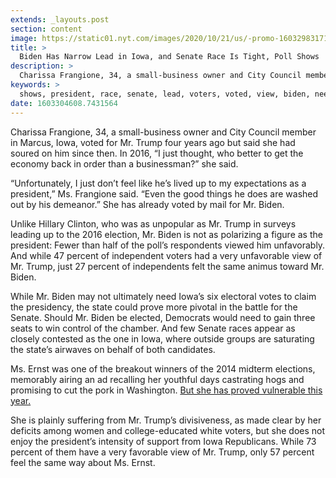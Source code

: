```yaml
--- 
extends: _layouts.post 
section: content 
image: https://static01.nyt.com/images/2020/10/21/us/-promo-1603298317173/-promo-1603298317173-facebookJumbo.png 
title: > 
  Biden Has Narrow Lead in Iowa, and Senate Race Is Tight, Poll Shows 
description: > 
  Charissa Frangione, 34, a small-business owner and City Council member in Marcus, Iowa, voted for Mr. Trump four years ago but said she had soured on him since then.“Even the good things he does are washed out by his demeanor.” She has already voted by mail for Mr. Biden.And while 47 percent of independent voters had a very unfavorable view of Mr. Trump, just 27 percent of independents felt the same animus toward Mr. Biden.Should Mr. Biden be elected, Democrats would need to gain three seats to win control of the chamber.While 73 percent of them have a very favorable view of Mr. Trump, only 57 percent feel the same way about Ms. Ernst. 
keywords: > 
  shows, president, race, senate, lead, voters, voted, view, biden, need, iowa, mr, narrow, trump, tight, poll 
date: 1603304608.7431564 
--- 
```

<div><p class="css-158dogj evys1bk0">Charissa Frangione, 34, a small-business owner and City Council member in Marcus, Iowa, voted for Mr. Trump four years ago but said she had soured on him since then. In 2016, &#8220;I just thought, who better to get the economy back in order than a businessman?&#8221; she said.</p><p class="css-158dogj evys1bk0">&#8220;Unfortunately, I just don&#8217;t feel like he&#8217;s lived up to my expectations as a president,&#8221; Ms. Frangione said. &#8220;Even the good things he does are washed out by his demeanor.&#8221; She has already voted by mail for Mr. Biden.</p><p class="css-158dogj evys1bk0">Unlike Hillary Clinton, who was as unpopular as Mr. Trump in surveys leading up to the 2016 election, Mr. Biden is not as polarizing a figure as the president: Fewer than half of the poll&#8217;s respondents viewed him unfavorably. And while 47 percent of independent voters had a very unfavorable view of Mr. Trump, just 27 percent of independents felt the same animus toward Mr. Biden.</p><p class="css-158dogj evys1bk0">While Mr. Biden may not ultimately need Iowa&#8217;s six electoral votes to claim the presidency, the state could prove more pivotal in the battle for the Senate. Should Mr. Biden be elected, Democrats would need to gain three seats to win control of the chamber. And few Senate races appear as closely contested as the one in Iowa, where outside groups are saturating the state&#8217;s airwaves on behalf of both candidates.</p><p class="css-158dogj evys1bk0">Ms. Ernst was one of the breakout winners of the 2014 midterm elections, memorably airing an ad recalling her youthful days castrating hogs and promising to cut the pork in Washington. <a class="css-1g7m0tk" href="https://www.nytimes.com/2020/10/17/us/politics/joni-ernst-iowa-republican-senate.html" title="">But she has proved vulnerable this year.</a></p><p class="css-158dogj evys1bk0">She is plainly suffering from Mr. Trump&#8217;s divisiveness, as made clear by her deficits among women and college-educated white voters, but she does not enjoy the president&#8217;s intensity of support from Iowa Republicans. While 73 percent of them have a very favorable view of Mr. Trump, only 57 percent feel the same way about Ms. Ernst.</p></div>